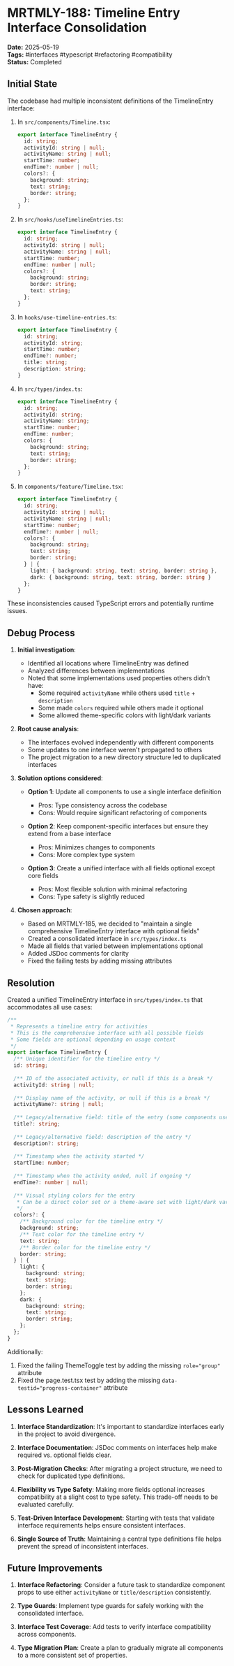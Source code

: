 # MRTMLY-188: Timeline Entry Interface Consolidation

**Date:** 2025-05-19  
**Tags:** #interfaces #typescript #refactoring #compatibility  
**Status:** Completed  

## Initial State

The codebase had multiple inconsistent definitions of the TimelineEntry interface:

1. In `src/components/Timeline.tsx`:
   ```typescript
   export interface TimelineEntry {
     id: string;
     activityId: string | null;
     activityName: string | null;
     startTime: number;
     endTime?: number | null;
     colors?: {
       background: string;
       text: string;
       border: string;
     };
   }
   ```

2. In `src/hooks/useTimelineEntries.ts`:
   ```typescript
   export interface TimelineEntry {
     id: string;
     activityId: string | null;
     activityName: string | null;
     startTime: number;
     endTime: number | null;
     colors?: {
       background: string;
       border: string;
       text: string;
     };
   }
   ```

3. In `hooks/use-timeline-entries.ts`:
   ```typescript
   export interface TimelineEntry {
     id: string;
     activityId: string;
     startTime: number;
     endTime?: number;
     title: string;
     description: string;
   }
   ```

4. In `src/types/index.ts`:
   ```typescript
   export interface TimelineEntry {
     id: string;
     activityId: string;
     activityName: string;
     startTime: number;
     endTime: number;
     colors: {
       background: string;
       text: string;
       border: string;
     };
   }
   ```

5. In `components/feature/Timeline.tsx`:
   ```typescript
   export interface TimelineEntry {
     id: string;
     activityId: string | null;
     activityName: string | null;
     startTime: number;
     endTime?: number | null;
     colors?: {
       background: string;
       text: string;
       border: string;
     } | {
       light: { background: string, text: string, border: string },
       dark: { background: string, text: string, border: string }
     };
   }
   ```

These inconsistencies caused TypeScript errors and potentially runtime issues.

## Debug Process

1. **Initial investigation**:
   - Identified all locations where TimelineEntry was defined
   - Analyzed differences between implementations
   - Noted that some implementations used properties others didn't have:
     - Some required `activityName` while others used `title` + `description`
     - Some made `colors` required while others made it optional
     - Some allowed theme-specific colors with light/dark variants

2. **Root cause analysis**:
   - The interfaces evolved independently with different components
   - Some updates to one interface weren't propagated to others
   - The project migration to a new directory structure led to duplicated interfaces

3. **Solution options considered**:
   - **Option 1**: Update all components to use a single interface definition
     - Pros: Type consistency across the codebase
     - Cons: Would require significant refactoring of components
   
   - **Option 2**: Keep component-specific interfaces but ensure they extend from a base interface
     - Pros: Minimizes changes to components
     - Cons: More complex type system
   
   - **Option 3**: Create a unified interface with all fields optional except core fields
     - Pros: Most flexible solution with minimal refactoring
     - Cons: Type safety is slightly reduced

4. **Chosen approach**:
   - Based on MRTMLY-185, we decided to "maintain a single comprehensive TimelineEntry interface with optional fields"
   - Created a consolidated interface in `src/types/index.ts`
   - Made all fields that varied between implementations optional
   - Added JSDoc comments for clarity
   - Fixed the failing tests by adding missing attributes

## Resolution

Created a unified TimelineEntry interface in `src/types/index.ts` that accommodates all use cases:

```typescript
/**
 * Represents a timeline entry for activities
 * This is the comprehensive interface with all possible fields
 * Some fields are optional depending on usage context
 */
export interface TimelineEntry {
  /** Unique identifier for the timeline entry */
  id: string;
  
  /** ID of the associated activity, or null if this is a break */
  activityId: string | null;
  
  /** Display name of the activity, or null if this is a break */
  activityName?: string | null;
  
  /** Legacy/alternative field: title of the entry (some components use this instead of activityName) */
  title?: string;
  
  /** Legacy/alternative field: description of the entry */
  description?: string;
  
  /** Timestamp when the activity started */
  startTime: number;
  
  /** Timestamp when the activity ended, null if ongoing */
  endTime?: number | null;
  
  /** Visual styling colors for the entry
   * Can be a direct color set or a theme-aware set with light/dark variants
   */
  colors?: {
    /** Background color for the timeline entry */
    background: string;
    /** Text color for the timeline entry */
    text: string;
    /** Border color for the timeline entry */
    border: string;
  } | {
    light: {
      background: string;
      text: string;
      border: string;
    };
    dark: {
      background: string;
      text: string;
      border: string;
    };
  };
}
```

Additionally:
1. Fixed the failing ThemeToggle test by adding the missing `role="group"` attribute
2. Fixed the page.test.tsx test by adding the missing `data-testid="progress-container"` attribute

## Lessons Learned

1. **Interface Standardization**: It's important to standardize interfaces early in the project to avoid divergence.

2. **Interface Documentation**: JSDoc comments on interfaces help make required vs. optional fields clear.

3. **Post-Migration Checks**: After migrating a project structure, we need to check for duplicated type definitions.

4. **Flexibility vs Type Safety**: Making more fields optional increases compatibility at a slight cost to type safety. This trade-off needs to be evaluated carefully.

5. **Test-Driven Interface Development**: Starting with tests that validate interface requirements helps ensure consistent interfaces.

6. **Single Source of Truth**: Maintaining a central type definitions file helps prevent the spread of inconsistent interfaces.

## Future Improvements

1. **Interface Refactoring**: Consider a future task to standardize component props to use either `activityName` or `title/description` consistently.

2. **Type Guards**: Implement type guards for safely working with the consolidated interface.

3. **Interface Test Coverage**: Add tests to verify interface compatibility across components.

4. **Type Migration Plan**: Create a plan to gradually migrate all components to a more consistent set of properties.
